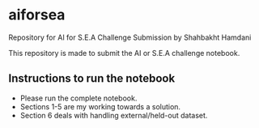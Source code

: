 # aiforsea
Repository for AI for S.E.A Challenge Submission
by Shahbakht Hamdani

This repository is made to submit the AI or S.E.A challenge notebook. 

## Instructions to run the notebook

- Please run the complete notebook. 
- Sections 1-5 are my working towards a solution.
- Section 6 deals with handling external/held-out dataset. 
